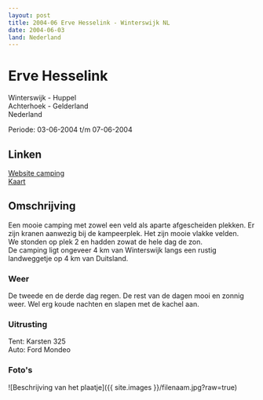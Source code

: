 ```yaml
---
layout: post
title: 2004-06 Erve Hesselink - Winterswijk NL
date: 2004-06-03
land: Nederland
---
```


# Erve Hesselink

Winterswijk - Huppel  
Achterhoek - Gelderland  
Nederland  

Periode: 03-06-2004 t/m 07-06-2004

## Linken
[Website camping](https://www.ervehesselink.nl/)  
[Kaart](https://www.google.nl/maps/place/Erve+Hesselink/@52.3423455,5.1061123,7.88z/data=!4m5!3m4!1s0x47b86f8a2a2a916f:0xa2ded31878db5098!8m2!3d51.999783!4d6.757928)

## Omschrijving
Een mooie camping met zowel een veld als aparte afgescheiden plekken. Er zijn kranen aanwezig bij de kampeerplek. Het zijn mooie vlakke velden.  
We stonden op plek 2 en hadden zowat de hele dag de zon.  
De camping ligt ongeveer 4 km van Winterswijk langs een rustig landweggetje op 4 km van Duitsland.

### Weer
De tweede en de derde dag regen. De rest van de dagen mooi en zonnig weer. Wel erg koude nachten en slapen met de kachel aan.

### Uitrusting
Tent: Karsten 325  
Auto: Ford Mondeo

### Foto's
![Beschrijving van het plaatje]({{ site.images }}/filenaam.jpg?raw=true)
